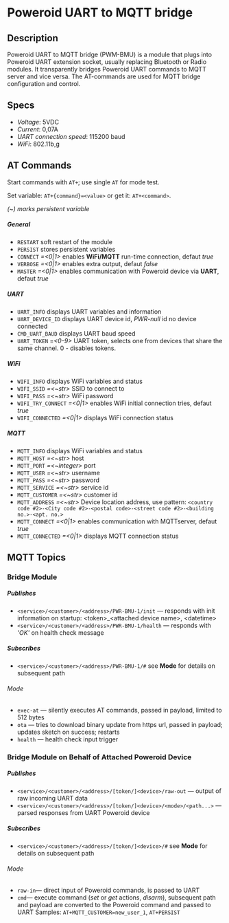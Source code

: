 # Poweroid UART to MQTT bridge
## Description
Poweroid UART to MQTT bridge (PWM-BMU) is a module that plugs into Poweroid UART extension socket, usually replacing  Bluetooth or Radio modules.
It transparently bridges Poweroid UART commands to MQTT server and vice versa.
The AT-commands are used for  MQTT bridge configuration and control. 
## Specs
* _Voltage_: 5VDC
* _Current_: 0,07A
* _UART connection speed_: 115200 baud
* _WiFi_: 802.11b,g


## AT Commands
Start commands with `AT+`; use single `AT` for mode test.

Set variable: `AT+{command}=<value>` or get it: `AT+<command>`.

_(~) marks persistent variable_

##### General
* `RESTART` soft restart of the module
* `PERSIST` stores persistent variables
* `CONNECT` _=<0|1>_ enables **WiFi/MQTT** run-time connection, defaut _true_
* `VERBOSE` _=<0|1>_ enables extra output, defaut _false_ 
* `MASTER` _=<0|1>_ enables communication with Poweroid device via **UART**, defaut _true_

##### UART
* `UART_INFO` displays UART variables and information
* `UART_DEVICE_ID` displays UART device id, _PWR-null_ id no device connected
* `CMD_UART_BAUD` displays UART baud speed
* `UART_TOKEN` =_<0-9>_  UART token, selects one from devices that share the same channel. 0 - disables tokens.  

##### WiFi
* `WIFI_INFO` displays WiFi variables and status
* `WIFI_SSID` _=<~str>_ SSID to connect to
* `WIFI_PASS` _=<~str>_ WiFi password
* `WIFI_TRY_CONNECT` _=<0|1>_ enables WiFi initial connection tries, defaut _true_
* `WIFI_CONNECTED` _=<0|1>_ displays WiFi connection status

##### MQTT
* `MQTT_INFO` displays WiFi variables and status
* `MQTT_HOST` _=<~str>_ host
* `MQTT_PORT` _=<~integer>_ port
* `MQTT_USER` _=<~str>_ username
* `MQTT_PASS` _=<~str>_ password
* `MQTT_SERVICE` _=<~str>_ service id
* `MQTT_CUSTOMER` _=<~str>_ customer id
* `MQTT_ADDRESS` _=<~str>_ Device location address, use pattern: `<country code #2>-<City code #2>-<postal code>-<street code #2>-<building no.>-<apt. no.>`
* `MQTT_CONNECT` _=<0|1>_ enables communication with MQTTserver, defaut _true_
* `MQTT_CONNECTED` _=<0|1>_ displays MQTT connection status


## MQTT Topics
### Bridge Module
##### Publishes
* `<service>/<customer>/<address>/PWR-BMU-1/init` — responds with init information on startup: \<token\>_\<attached device name\>, \<datetime\> 
* `<service>/<customer>/<address>/PWR-BMU-1/health` — responds with _'OK'_ on health check message
##### Subscribes
* `<service>/<customer>/<address>/PWR-BMU-1/#` see **Mode** for details on subsequent path
###### Mode
* `exec-at` — silently executes AT commands, passed in payload, limited to 512 bytes 
* `ota` — tries to download binary update from https url, passed in payload; updates sketch on success; restarts 
* `health`  — health check input trigger
### Bridge Module on Behalf of Attached Poweroid Device
##### Publishes
* `<service>/<customer>/<address>/[token/]<device>/raw-out` — output of raw incoming UART data
* `<service>/<customer>/<address>/[token/]<device>/<mode>/<path...>` — parsed responses from UART Poweroid device
##### Subscribes
* `<service>/<customer>/<address>/[token/]<device>/#`  see **Mode** for details on subsequent path
###### Mode
* `raw-in`— direct input of Poweroid commands, is passed to UART
* `cmd`— execute command (_set_ or _get_ actions, _disarm_), subsequent path and payload are converted to the Poweroid command and passed to UART
Samples: `AT+MQTT_CUSTOMER=new_user_1`, `AT+PERSIST`
